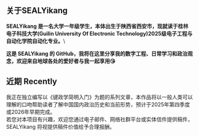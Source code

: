 ## 关于SEALYikang
**SEALYikang 是一名大学一年级学生，本体出生于陕西省西安市，现就读于桂林电子科技大学(Guilin University Of Electronic Technology)2025级电子工程与自动化学院自动化专业。**\

**这是 SEALYikang 的 GitHub，我将在这里分享我的数字工程、日常学习和政治观念，欢迎来自地球各处的爱好者与我一起享用😘**

## 近期 Recently
我正在独立编写以《键政学简明入门》为题的系列文章，本作品将以一般人类可以理解的口吻帮助读者了解中国国内政治历史和当前形势，预计于2025年第四季度或2026年早期完成。\
若您对本项目有兴趣，欢迎您通过电子邮件、网络社群平台或实体信件提供稿件，SEALYikang 将视提供稿件价值给予合理报酬。
